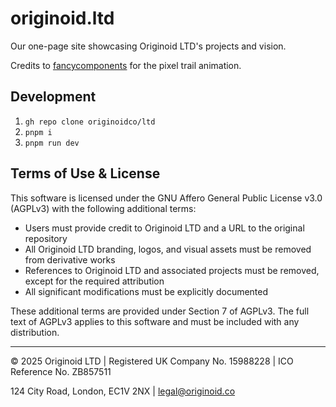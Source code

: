 # originoid.ltd

Our one-page site showcasing Originoid LTD's projects and vision.

Credits to [fancycomponents](https://fancycomponents.dev) for the pixel trail animation.

## Development

1. `gh repo clone originoidco/ltd`
2. `pnpm i`
3. `pnpm run dev`

## Terms of Use & License

This software is licensed under the GNU Affero General Public License v3.0 (AGPLv3) with the following additional terms:

- Users must provide credit to Originoid LTD and a URL to the original repository
- All Originoid LTD branding, logos, and visual assets must be removed from derivative works
- References to Originoid LTD and associated projects must be removed, except for the required attribution
- All significant modifications must be explicitly documented

These additional terms are provided under Section 7 of AGPLv3. The full text of AGPLv3 applies to this software and must be included with any distribution.

---

© 2025 Originoid LTD | Registered UK Company No. 15988228 | ICO Reference No. ZB857511

124 City Road, London, EC1V 2NX | legal@originoid.co
